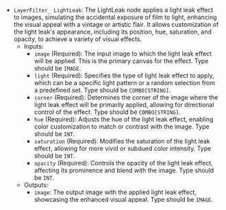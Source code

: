 - `LayerFilter_ LightLeak`: The LightLeak node applies a light leak effect to images, simulating the accidental exposure of film to light, enhancing the visual appeal with a vintage or artistic flair. It allows customization of the light leak's appearance, including its position, hue, saturation, and opacity, to achieve a variety of visual effects.
    - Inputs:
        - `image` (Required): The input image to which the light leak effect will be applied. This is the primary canvas for the effect. Type should be `IMAGE`.
        - `light` (Required): Specifies the type of light leak effect to apply, which can be a specific light pattern or a random selection from a predefined set. Type should be `COMBO[STRING]`.
        - `corner` (Required): Determines the corner of the image where the light leak effect will be primarily applied, allowing for directional control of the effect. Type should be `COMBO[STRING]`.
        - `hue` (Required): Adjusts the hue of the light leak effect, enabling color customization to match or contrast with the image. Type should be `INT`.
        - `saturation` (Required): Modifies the saturation of the light leak effect, allowing for more vivid or subdued color intensity. Type should be `INT`.
        - `opacity` (Required): Controls the opacity of the light leak effect, affecting its prominence and blend with the image. Type should be `INT`.
    - Outputs:
        - `image`: The output image with the applied light leak effect, showcasing the enhanced visual appeal. Type should be `IMAGE`.
